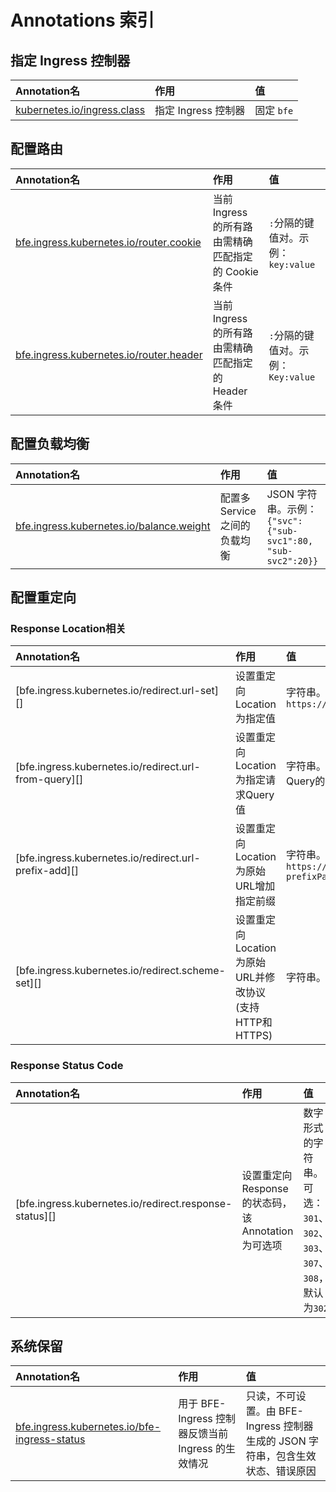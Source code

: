 # Annotations 索引

## 指定 Ingress 控制器

| Annotation名 | 作用 | 值 |
|:---|:---|:---|
| [kubernetes.io/ingress.class][] | 指定 Ingress 控制器 | 固定 `bfe` |

## 配置路由

| Annotation名 | 作用 | 值 |
|:---|:---|:---|
| [bfe.ingress.kubernetes.io/router.cookie][] | 当前 Ingress 的所有路由需精确匹配指定的 Cookie 条件 | `:`分隔的键值对。示例：`key:value` |
| [bfe.ingress.kubernetes.io/router.header][] | 当前 Ingress 的所有路由需精确匹配指定的 Header 条件 | `:`分隔的键值对。示例：`Key:value` |

## 配置负载均衡

| Annotation名 | 作用 | 值 |
|:---|:---|:---|
| [bfe.ingress.kubernetes.io/balance.weight][] | 配置多 Service 之间的负载均衡 | JSON 字符串。示例：`{"svc": {"sub-svc1":80, "sub-svc2":20}}` |

## 配置重定向

### Response Location相关

| Annotation名 | 作用 | 值 |
|:---|:---|:---|
| [bfe.ingress.kubernetes.io/redirect.url-set][] | 设置重定向Location为指定值 | 字符串。示例：`https://www.baidu.com` |
| [bfe.ingress.kubernetes.io/redirect.url-from-query][] | 设置重定向Location为指定请求Query值 | 字符串。需要取值的Query的key。 |
| [bfe.ingress.kubernetes.io/redirect.url-prefix-add][] | 设置重定向Location为原始URL增加指定前缀 | 字符串。示例：`https://www.baidu.com?prefixPath` |
| [bfe.ingress.kubernetes.io/redirect.scheme-set][] | 设置重定向Location为原始URL并修改协议(支持HTTP和HTTPS) | 字符串。示例：`https` |

### Response Status Code

| Annotation名 | 作用 | 值 |
|:---|:---|:---|
| [bfe.ingress.kubernetes.io/redirect.response-status][] | 设置重定向Response的状态码，该Annotation为可选项 | 数字形式的字符串。可选：`301`、`302`、`303`、`307`、`308`，默认为`302` |


## 系统保留

| Annotation名 | 作用 | 值 |
|:---|:---|:---|
| [bfe.ingress.kubernetes.io/bfe-ingress-status][] | 用于 BFE-Ingress 控制器反馈当前 Ingress 的生效情况 | 只读，不可设置。由 BFE-Ingress 控制器生成的 JSON 字符串，包含生效状态、错误原因|

[kubernetes.io/ingress.class]: https://kubernetes.io/zh-cn/docs/concepts/services-networking/ingress/#deprecated-annotation

[bfe.ingress.kubernetes.io/bfe-ingress-status]: ../ingress/validate-state.md

[bfe.ingress.kubernetes.io/router.cookie]: ../ingress/basic.md#cookie

[bfe.ingress.kubernetes.io/router.header]: ../ingress/basic.md#header

[bfe.ingress.kubernetes.io/balance.weight]: ../ingress/load-balance.md